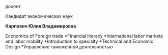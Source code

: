 доцент

Кандидат экономических наук

**Карпович Юлия Владимировна**

Economics of Foreign trade
	*Financial literacy
	*International labor markets and labor mobility
	*Introduction to specialty
	*Technical and Economic Design
	*Управление таможенной деятельностью